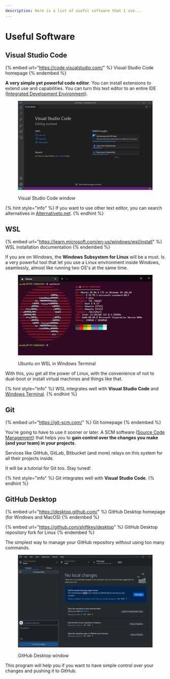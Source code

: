 ```yaml
---
description: Here is a list of useful software that I use...
---
```


# Useful Software

## Visual Studio Code

{% embed url="https://code.visualstudio.com/" %}
Visual Studio Code homepage
{% endembed %}

**A very simple yet powerful code editor**. You can install extensions to extend use and capabilities. You can turn this text editor to an entire IDE ([Integrated Development Environment](https://en.wikipedia.org/wiki/Integrated\_development\_environment)).

<figure><img src="../.gitbook/assets/vscode.png" alt=""><figcaption><p>Visual Studio Code window</p></figcaption></figure>

{% hint style="info" %}
If you want to use other text editor, you can search alternatives in [Alternativeto.net](https://alternativeto.net/software/visual-studio-code/).
{% endhint %}

## WSL

{% embed url="https://learn.microsoft.com/en-us/windows/wsl/install" %}
WSL installation documentation
{% endembed %}

If you are on Windows, the **Windows Subsystem for Linux** will be a must. Is a very powerful tool that let you use a Linux environment inside Windows, seamlessly, almost like running two OS's at the same time.

<figure><img src="../.gitbook/assets/wsl.png" alt=""><figcaption><p>Ubuntu on WSL in Windows Terminal</p></figcaption></figure>

With this, you get all the power of Linux, with the convenience of not to dual-boot or install virtual machines and things like that.

{% hint style="info" %}
WSL integrates well with **Visual Studio Code** and [Windows Terminal](https://github.com/microsoft/terminal).
{% endhint %}

## Git

{% embed url="https://git-scm.com/" %}
Git homepage
{% endembed %}

You're going to have to use it sooner or later. A SCM software ([Source Code Management](https://en.wikipedia.org/wiki/Version\_control)) that helps you to **gain control over the changes you make (and your team) in your projects**.

Services like GitHub, GitLab, Bitbucket (and more) relays on this system for all their projects inside.

It will be a tutorial for Git too. Stay tuned!

{% hint style="info" %}
Git integrates well with **Visual Studio Code**.
{% endhint %}

## GitHub Desktop

{% embed url="https://desktop.github.com/" %}
GitHub Desktop homepage (for Windows and MacOS)
{% endembed %}

{% embed url="https://github.com/shiftkey/desktop" %}
GitHub Desktop repository fork for Linux
{% endembed %}

The simplest way to manage your GitHub repository without using too many commands.

<figure><img src="../.gitbook/assets/image.png" alt=""><figcaption><p>GitHub Desktop window</p></figcaption></figure>

This program will help you if you want to have simple control over your changes and pushing it to GitHub.
